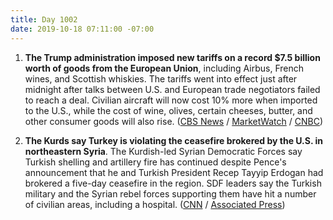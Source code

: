```yaml
---
title: Day 1002
date: 2019-10-18 07:11:00 -07:00
---
```


1. **The Trump administration imposed new tariffs on a record $7.5 billion worth of goods from the European Union**, including Airbus, French wines, and Scottish whiskies. The tariffs went into effect just after midnight after talks between U.S. and European trade negotiators failed to reach a deal. Civilian aircraft will now cost 10% more when imported to the U.S., while the cost of wine, olives, certain cheeses, butter, and other consumer goods will also rise. ([CBS News](https://www.cbsnews.com/news/us-tariffs-on-european-goods-airbus-planes-wine-cheese-whiskey-much-more-today-2019-10-18/) / [MarketWatch](https://www.marketwatch.com/story/us-confirms-tariffs-on-75-billion-in-eu-goods-will-take-effect-friday-2019-10-17) / [CNBC](https://www.cnbc.com/2019/10/16/trade-firms-in-europe-are-bracing-for-7point5-billion-in-us-tariffs.html))

2. **The Kurds say Turkey is violating the ceasefire brokered by the U.S. in northeastern Syria**. The Kurdish-led Syrian Democratic Forces say Turkish shelling and artillery fire has continued despite Pence's announcement that he and Turkish President Recep Tayyip Erdogan had brokered a five-day ceasefire in the region. SDF leaders say the Turkish military and the Syrian rebel forces supporting them have hit a number of civilian areas, including a hospital. ([CNN](https://www.cnn.com/2019/10/18/middleeast/syria-turkey-ceasefire-violations-intl/index.html) / [Associated Press](https://apnews.com/861d1b2de7c041afa84ad593a6bcefa5))

